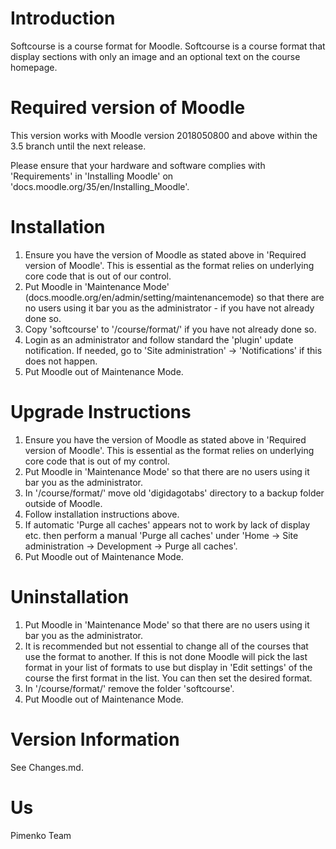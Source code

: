 Introduction
============
Softcourse is a course format for Moodle. Softcourse is a course format that display sections with only an image and an optional text on the course homepage.

Required version of Moodle
==========================
This version works with Moodle version 2018050800 and above within the 3.5 branch until the
next release.

Please ensure that your hardware and software complies with 'Requirements' in 'Installing Moodle' on
'docs.moodle.org/35/en/Installing_Moodle'.

Installation
============
 1. Ensure you have the version of Moodle as stated above in 'Required version of Moodle'.  This is essential as the
    format relies on underlying core code that is out of our control.
 2. Put Moodle in 'Maintenance Mode' (docs.moodle.org/en/admin/setting/maintenancemode) so that there are no 
    users using it bar you as the administrator - if you have not already done so.
 3. Copy 'softcourse' to '/course/format/' if you have not already done so.
 4. Login as an administrator and follow standard the 'plugin' update notification.  If needed, go to
    'Site administration' -> 'Notifications' if this does not happen.
 5.  Put Moodle out of Maintenance Mode.

Upgrade Instructions
====================
 1. Ensure you have the version of Moodle as stated above in 'Required version of Moodle'.  This is essential as the
    format relies on underlying core code that is out of my control.
 2. Put Moodle in 'Maintenance Mode' so that there are no users using it bar you as the administrator.
 3. In '/course/format/' move old 'digidagotabs' directory to a backup folder outside of Moodle.
 4. Follow installation instructions above.
 5. If automatic 'Purge all caches' appears not to work by lack of display etc. then perform a manual 'Purge all caches'
    under 'Home -> Site administration -> Development -> Purge all caches'.
 6. Put Moodle out of Maintenance Mode.

Uninstallation
==============
 1. Put Moodle in 'Maintenance Mode' so that there are no users using it bar you as the administrator.
 2. It is recommended but not essential to change all of the courses that use the format to another.  If this is
    not done Moodle will pick the last format in your list of formats to use but display in 'Edit settings' of the
    course the first format in the list.  You can then set the desired format.
 3. In '/course/format/' remove the folder 'softcourse'.
 5. Put Moodle out of Maintenance Mode.

Version Information
===================
See Changes.md.


Us
==
Pimenko Team

